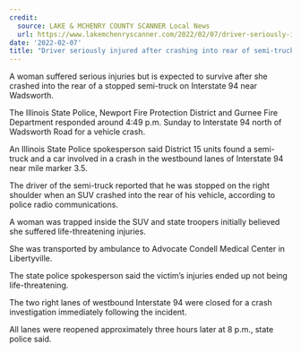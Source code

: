 ```yaml
---
credit:
  source: LAKE & MCHENRY COUNTY SCANNER Local News
  url: https://www.lakemchenryscanner.com/2022/02/07/driver-seriously-injured-after-crashing-into-rear-of-semi-truck-on-interstate-94-near-gurnee/
date: '2022-02-07'
title: "Driver seriously injured after crashing into rear of semi-truck on Interstate 94 near Gurnee"
---
```

A woman suffered serious injuries but is expected to survive after she crashed into the rear of a stopped semi-truck on Interstate 94 near Wadsworth.

The Illinois State Police, Newport Fire Protection District and Gurnee Fire Department responded around 4:49 p.m. Sunday to Interstate 94 north of Wadsworth Road for a vehicle crash.

An Illinois State Police spokesperson said District 15 units found a semi-truck and a car involved in a crash in the westbound lanes of Interstate 94 near mile marker 3.5.

The driver of the semi-truck reported that he was stopped on the right shoulder when an SUV crashed into the rear of his vehicle, according to police radio communications.

A woman was trapped inside the SUV and state troopers initially believed she suffered life-threatening injuries.

She was transported by ambulance to Advocate Condell Medical Center in Libertyville.

The state police spokesperson said the victim’s injuries ended up not being life-threatening.

The two right lanes of westbound Interstate 94 were closed for a crash investigation immediately following the incident.

All lanes were reopened approximately three hours later at 8 p.m., state police said.
